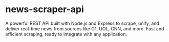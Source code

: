 # news-scraper-api
 A powerful REST API built with Node.js and Express to scrape, unify, and deliver real-time news from sources like G1, UOL, CNN, and more. Fast and efficient scraping, ready to integrate with any application.

